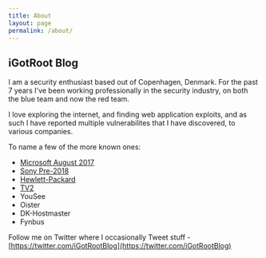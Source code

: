 ```yaml
---
title: About
layout: page
permalink: /about/
---
```


## iGotRoot Blog


I am a security enthusiast based out of Copenhagen, Denmark.
For the past 7 years I've been working professionally in the security industry, on both the blue team and now the red team.


I love exploring the internet, and finding web application exploits, and as such I have reported multiple vulnerabilites that I have discovered, to various companies.


To name a few of the more known ones:
- [Microsoft August 2017](https://www.microsoft.com/en-us/msrc/researcher-acknowledgments-online-services-archive?rtc=1#0012)
- [Sony Pre-2018](https://secure.sony.net/hallofthanks.html)
- [Hewlett-Packard](https://www.openbugbounty.org/reports/1072645/)
- [TV2](https://twitter.com/iGotRootBlog/status/1220045884311986177?s=20)
- YouSee
- Oister
- DK-Hostmaster
- Fynbus


Follow me on Twitter where I occasionally Tweet stuff - [https://twitter.com/iGotRootBlog](https://twitter.com/iGotRootBlog)
